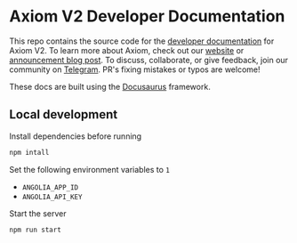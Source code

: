 # Axiom V2 Developer Documentation

This repo contains the source code for the [developer documentation](https://docs.axiom.xyz) for Axiom V2. To learn more about Axiom, check out our [website](https://axiom.xyz) or [announcement blog post](https://blog.axiom.xyz/introducing-v2/). To discuss, collaborate, or give feedback, join our community on [Telegram](https://t.me/axiom_discuss). PR's fixing mistakes or typos are welcome!

These docs are built using the [Docusaurus](https://docusaurus.io/) framework.

## Local development

Install dependencies before running

```bash
npm intall
```

Set the following environment variables to `1`

- `ANGOLIA_APP_ID`
- `ANGOLIA_API_KEY`

Start the server

```bash
npm run start
```
